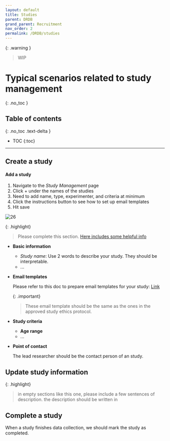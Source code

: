 ```yaml
---
layout: default
title: Studies
parent: DRDB
grand_parent: Recruitment
nav_order: 2
permalink: /DRDB/studies
---
```

{: .warning }
> WIP

# Typical scenarios related to study management
{: .no_toc }

## Table of contents
{: .no_toc .text-delta }

* TOC
{:toc}

---
## Create a study

#### **Add a study**

1. Navigate to the _Study Management_ page
2. Click + under the names of the studies
3. Need to add name, type, experimenter, and criteria at minimum
4. Click the instructions button to see how to set up email templates
5. Hit save

![26](https://github.com/McMaster-Baby-Lab/handbook/assets/132396918/eba1ed60-fb43-4535-8c78-fc8e0948ec1a)

{: .highlight}
> Please complete this section.
> [Here includes some helpful info](https://drdb.readthedocs.io/en/stable/MySQL%20Database.html#database-tables)

- **Basic information**
    * *Study name*: Use 2 words to describe your study. They should be interpretable.
    * ...

- **Email templates**

    Please refer to this doc to prepare email templates for your study: [Link](https://drdb.readthedocs.io/en/stable/Email%20Template.html)
    
    {: .important}
    > These email template should be the same as the ones in the approved study ethics protocol.

- **Study criteria**
    * **Age range**
    * ...
- **Point of contact**

    The lead researcher should be the contact person of an study.


## Update study information
{: .highlight}
> in empty sections like this one, please include a few sentences of description.
> the description should be written in 


## Complete a study
When a study finishes data collection, we should mark the study as completed.